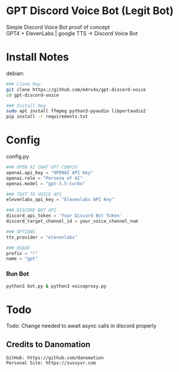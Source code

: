 # GPT Discord Voice Bot (Legit Bot)
Simple Discord Voice Bot proof of concept  
GPT4 + ElevenLabs | google TTS -> Discord Voice Bot  

  
# Install Notes
debian:  


```sh
### Clone Rep
git clone https://github.com/m4rv4x/gpt-discord-voice
cd gpt-discord-voice

### Install Req
sudo apt install ffmpeg python3-pyaudio libportaudio2  
pip install -r requirements.txt
```
# Config
config.py
```py
### OPEN AI CHAT GPT CONFIG
openai.api_key = "OPENAI API Key"
openai.role = "Persona of AI"
openai.model = "gpt-3.5-turbo"

### TEXT TO VOICE API
elevenlabs_api_key = "Elevenlabs API Key"

### DISCORD BOT API
discord_api_token = 'Your Discord Bot Token'
discord_target_channel_id = your_voice_channel_num

### OPTIONS
tts_provider = "elevenlabs"

### USAGE 
prefix = "!"
name = "gpt"
```


### Run Bot
```sh
python3 bot.py & python3 voiceproxy.py
```
# Todo
Todo:
    Change needed to await async calls in discord properly
    
## Credits to Danomation  
    GitHub: https://github.com/danomation  
    Personal Site: https://sussyvr.com  
